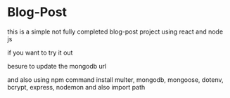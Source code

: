 # Blog-Post

this is a simple not fully completed blog-post project using react and node js

if you want to try it out

besure to update the mongodb url

and also using npm command install multer, mongodb, mongoose, dotenv, bcrypt, express, nodemon and also import path
